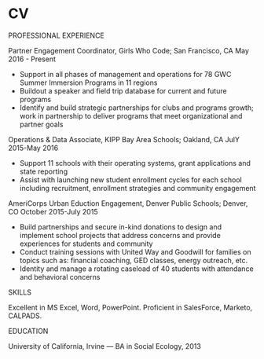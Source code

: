 # CV
PROFESSIONAL EXPERIENCE

Partner Engagement Coordinator, Girls Who Code; San Francisco, CA           May 2016 - Present
- Support in all phases of management and operations for 78 GWC Summer Immersion Programs in 11 regions
- Buildout a speaker and field trip database for current and future programs
- Identify and build strategic partnerships for clubs and programs growth; work in partnership to deliver programs that meet organizational and partner goals

Operations & Data Associate, KIPP Bay Area Schools; Oakland, CA              JulY 2015-May 2016
- Support 11 schools with their operating systems, grant applications and state reporting
- Assist with launching new student enrollment cycles for each school including recruitment, enrollment strategies and community engagement

AmeriCorps Urban Eduction Engagement, Denver Public Schools; Denver, CO      October 2015-July 2015
- Build partnerships and secure in-kind donations to design and implement school projects that address concerns and provide experiences for students and community
- Conduct training sessions with United Way and Goodwill for families on topics such as: financial coaching, GED classes, energy outreach, etc.
- Identity and manage a rotating caseload of 40 students with attendance and behavioral concerns


SKILLS

Excellent in MS Excel, Word, PowerPoint. Proficient in SalesForce, Marketo, CALPADS.

EDUCATION

University of California, Irvine — BA in Social Ecology, 2013
